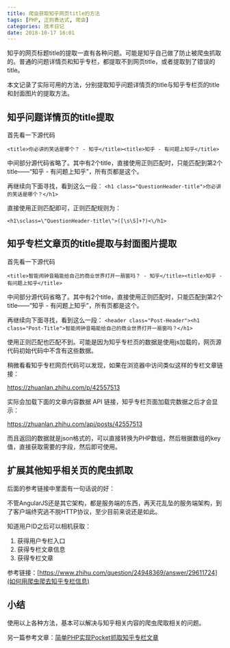 ```yaml
---
title: 爬虫获取知乎网页title的方法  
tags: [PHP, 正则表达式, 爬虫]
categories: 技术日记
date: 2018-10-17 16:01
---
```


知乎的网页标题title的提取一直有各种问题。可能是知乎自己做了防止被爬虫抓取的。普通的问题详情页和知乎专栏，都提取不到网页title，或者提取到了错误的title。

本文记录了实际可用的方法，分别提取知乎问题详情页的title与知乎专栏页的title和封面图片的提取方法。

## 知乎问题详情页的title提取

首先看一下源代码

	<title>你必讲的笑话是哪个？ - 知乎</title><title>知乎 - 有问题上知乎</title>

中间部分源代码省略了。其中有2个title，直接使用正则匹配时，只能匹配到第2个title——“知乎 - 有问题上知乎”，所有页都是这个。

再继续向下面寻找，看到这么一段：
	`<h1 class="QuestionHeader-title">你必讲的笑话是哪个？</h1>`

直接使用正则匹配即可，正则匹配规则为：

    <h1\sclass=\"QuestionHeader-title\">([\s\S]+?)<\/h1>

## 知乎专栏文章页的title提取与封面图片提取

首先看一下源代码

	<title>智能闹钟音箱能给自己的商业世界打开一扇窗吗？ - 知乎</title><title>知乎 - 有问题上知乎</title>

中间部分源代码省略了。其中有2个title，直接使用正则匹配时，只能匹配到第2个title——“知乎 - 有问题上知乎”，所有页都是这个。

再继续向下面寻找，看到这么一段：
	`<header class="Post-Header"><h1 class="Post-Title">智能闹钟音箱能给自己的商业世界打开一扇窗吗？</h1>`

使用正则匹配也匹配不到。可能是因为知乎专栏页的数据是使用js加载的，网页源代码初始代码中不含有这些数据。

稍微看看知乎专栏网页代码可以发现，如果在浏览器中访问类似这样的专栏文章链接：

https://zhuanlan.zhihu.com/p/42557513

实际会加载下面的文章内容数据 API 链接，知乎专栏页面加载完数据之后才会显示：

https://zhuanlan.zhihu.com/api/posts/42557513

而且返回的数据就是json格式的，可以直接转换为PHP数组，然后根据数组的key值，直接获取需要的字段，然后即可使用。

## 扩展其他知乎相关页的爬虫抓取

后面的参考链接中里面有一句话说的好：

不管AngularJS还是其它架构，都是服务端的东西，再天花乱坠的服务端架构，到了客户端终究逃不脱HTTP协议，至少目前来说还是如此。

知道用户ID之后可以相机获取：

1. 获得用户专栏入口
2. 获得专栏文章信息
3. 获得专栏文章


参考链接：[https://www.zhihu.com/question/24948369/answer/29611724](如何用爬虫爬去知乎专栏信息)

## 小结

使用以上各种方法，基本可以解决与知乎相关内容的爬虫爬取相关的问题。

另一篇参考文章：[简单PHP实现Pocket抓取知乎专栏文章](https://www.300168.com/biancheng/show-21974.html)


